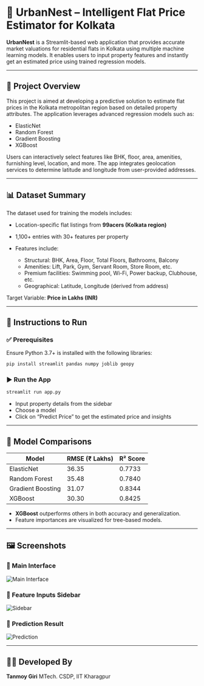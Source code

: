 
# 🏢 UrbanNest – Intelligent Flat Price Estimator for Kolkata

**UrbanNest** is a Streamlit-based web application that provides accurate market valuations for residential flats in Kolkata using multiple machine learning models. It enables users to input property features and instantly get an estimated price using trained regression models.

---

## 📘 Project Overview

This project is aimed at developing a predictive solution to estimate flat prices in the Kolkata metropolitan region based on detailed property attributes. The application leverages advanced regression models such as:

* ElasticNet
* Random Forest
* Gradient Boosting
* XGBoost

Users can interactively select features like BHK, floor, area, amenities, furnishing level, location, and more. The app integrates geolocation services to determine latitude and longitude from user-provided addresses.

---

## 📊 Dataset Summary

The dataset used for training the models includes:

* Location-specific flat listings from **99acers (Kolkata region)**
* 1,100+ entries with 30+ features per property
* Features include:

  * Structural: BHK, Area, Floor, Total Floors, Bathrooms, Balcony
  * Amenities: Lift, Park, Gym, Servant Room, Store Room, etc.
  * Premium facilities: Swimming pool, Wi-Fi, Power backup, Clubhouse, etc.
  * Geographical: Latitude, Longitude (derived from address)

Target Variable: **Price in Lakhs (INR)**

---

## 🚀 Instructions to Run

### ✅ Prerequisites

Ensure Python 3.7+ is installed with the following libraries:

```bash
pip install streamlit pandas numpy joblib geopy
```

### ▶️ Run the App

```bash
streamlit run app.py
```

* Input property details from the sidebar
* Choose a model
* Click on “Predict Price” to get the estimated price and insights

---

## 🤖 Model Comparisons

| Model             | RMSE (₹ Lakhs) | R² Score |
| ----------------- | -------------- | -------- |
| ElasticNet        | 36.35          | 0.7733   |
| Random Forest     | 35.48          | 0.7840   |
| Gradient Boosting | 31.07          | 0.8344   |
| XGBoost           | 30.30          | 0.8425   |

* **XGBoost** outperforms others in both accuracy and generalization.
* Feature importances are visualized for tree-based models.

---

## 🖼️ Screenshots

### 📌 Main Interface

![Main Interface](screenshots/main_interface.png)

### 📌 Feature Inputs Sidebar

![Sidebar](screenshots/sidebar_inputs.png)

### 📌 Prediction Result

![Prediction](screenshots/predicted_price.png)

<!-- 
---
## 🌐 Deployment

If hosted, add your deployment link here:

🔗 [View Live App on Streamlit Cloud](#)

> *(Replace with actual deployment URL if applicable)* -->

---

## 👨‍💻 Developed By

**Tanmoy Giri**
MTech. CSDP, IIT Kharagpur

